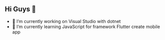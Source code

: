 ## Hi Guys 👋
- 🔭 I’m currently working on Visual Studio with dotnet
- 🌱 I’m currently learning JavaScript for framework Flutter create mobile app

